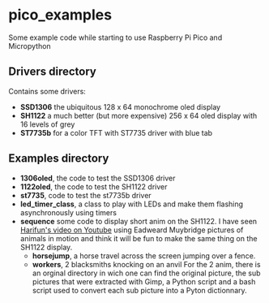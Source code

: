 # pico_examples
Some example code while starting to use Raspberry Pi Pico and Micropython


## Drivers directory
 Contains some drivers:
-  **SSD1306** the ubiquitous 128 x 64 monochrome oled display
-  **SH1122** a much better (but more expensive) 256 x 64 oled display with 16 levels of grey
-  **ST7735b** for a color TFT with ST7735 driver with blue tab
 
## Examples directory
-  **1306oled**, the code to test the SSD1306 driver
-  **1122oled**, the code to test the SH1122 driver
-  **st7735**, code to test the st7735b driver
-  **led_timer_class**, a class to play with LEDs and make them flashing asynchronously using timers
-  **sequence** some code to display short anim on the SH1122. I have seen [Harifun's video on Youtube](https://www.youtube.com/watch?v=cm2Fz9WTL1A) using Eadweard Muybridge pictures of animals in motion and think it will be fun to make the same thing on the SH1122 display.
   -  **horsejump**, a horse travel across the screen jumping over a fence.
   -  **workers**, 2 blacksmiths knocking on an anvil 
  For the 2 anim, there is an orginal directory in wich one can find the original picture, the sub pictures that were extracted with Gimp, a Python script and a bash script used to convert each sub picture into a Pyton dictionnary.
